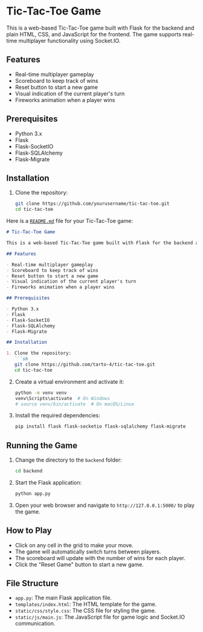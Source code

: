 # Tic-Tac-Toe Game

This is a web-based Tic-Tac-Toe game built with Flask for the backend and plain HTML, CSS, and JavaScript for the frontend. The game supports real-time multiplayer functionality using Socket.IO.

## Features

- Real-time multiplayer gameplay
- Scoreboard to keep track of wins
- Reset button to start a new game
- Visual indication of the current player's turn
- Fireworks animation when a player wins

## Prerequisites

- Python 3.x
- Flask
- Flask-SocketIO
- Flask-SQLAlchemy
- Flask-Migrate

## Installation

1. Clone the repository:
   ```sh
   git clone https://github.com/yourusername/tic-tac-toe.git
   cd tic-tac-toe
   ```
Here is a [`README.md`](command:_github.copilot.openRelativePath?%5B%7B%22scheme%22%3A%22file%22%2C%22authority%22%3A%22%22%2C%22path%22%3A%22%2Fc%3A%2FUsers%2Fthato%2FOneDrive%2FDocuments%2FGitHub%2Fweb-tic-tac-toe%2FREADME.md%22%2C%22query%22%3A%22%22%2C%22fragment%22%3A%22%22%7D%5D "c:\Users\thato\OneDrive\Documents\GitHub\web-tic-tac-toe\README.md") file for your Tic-Tac-Toe game:

```markdown
# Tic-Tac-Toe Game

This is a web-based Tic-Tac-Toe game built with Flask for the backend and plain HTML, CSS, and JavaScript for the frontend. The game supports real-time multiplayer functionality using Socket.IO.

## Features

- Real-time multiplayer gameplay
- Scoreboard to keep track of wins
- Reset button to start a new game
- Visual indication of the current player's turn
- Fireworks animation when a player wins

## Prerequisites

- Python 3.x
- Flask
- Flask-SocketIO
- Flask-SQLAlchemy
- Flask-Migrate

## Installation

1. Clone the repository:
   ```sh
   git clone https://github.com/tarto-4/tic-tac-toe.git
   cd tic-tac-toe
   ```

2. Create a virtual environment and activate it:
   ```sh
   python -m venv venv
   venv\Scripts\activate  # On Windows
   # source venv/bin/activate  # On macOS/Linux
   ```

3. Install the required dependencies:
   ```sh
   pip install flask flask-socketio flask-sqlalchemy flask-migrate
   ```

## Running the Game

1. Change the directory to the `backend` folder:
   ```sh
   cd backend
   ```
2. Start the Flask application:
   ```sh
   python app.py
   ```

2. Open your web browser and navigate to `http://127.0.0.1:5000/` to play the game.

## How to Play

- Click on any cell in the grid to make your move.
- The game will automatically switch turns between players.
- The scoreboard will update with the number of wins for each player.
- Click the "Reset Game" button to start a new game.

## File Structure

- `app.py`: The main Flask application file.
- `templates/index.html`: The HTML template for the game.
- `static/css/style.css`: The CSS file for styling the game.
- `static/js/main.js`: The JavaScript file for game logic and Socket.IO communication.
